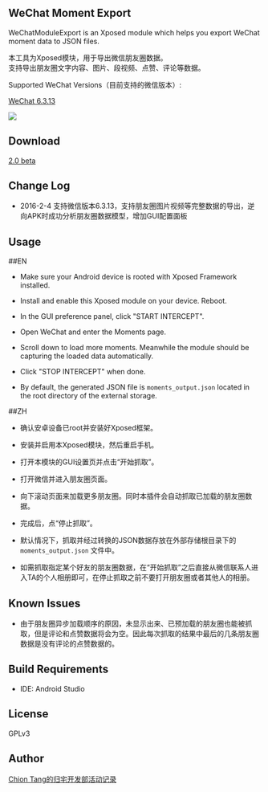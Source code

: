 WeChat Moment Export
--------------------

WeChatModuleExport is an Xposed module which helps you export WeChat moment data to JSON files.

本工具为Xposed模块，用于导出微信朋友圈数据。  
支持导出朋友圈文字内容、图片、段视频、点赞、评论等数据。

Supported WeChat Versions（目前支持的微信版本）:

[WeChat 6.3.13](https://github.com/Chion82/WeChatMomentExport/raw/master/weixin6313android740.apk)

![](https://raw.githubusercontent.com/Chion82/WeChatMomentExport/master/demo_1.jpg)

Download
--------

[2.0 beta](https://github.com/Chion82/WeChatMomentExport/releases/download/untagged-4edb698347398e740411/wechatmomentexport2.0beta.apk)  

Change Log
----------

* 2016-2-4 支持微信版本6.3.13，支持朋友圈图片视频等完整数据的导出，逆向APK时成功分析朋友圈数据模型，增加GUI配置面板

Usage
-----

##EN

* Make sure your Android device is rooted with Xposed Framework installed.

* Install and enable this Xposed module on your device. Reboot.

* In the GUI preference panel, click "START INTERCEPT".

* Open WeChat and enter the Moments page.

* Scroll down to load more moments. Meanwhile the module should be capturing the loaded data automatically.

* Click "STOP INTERCEPT" when done.

* By default, the generated JSON file is ```moments_output.json``` located in the root directory of the external storage.

##ZH

* 确认安卓设备已root并安装好Xposed框架。

* 安装并启用本Xposed模块，然后重启手机。

* 打开本模块的GUI设置页并点击“开始抓取”。

* 打开微信并进入朋友圈页面。

* 向下滚动页面来加载更多朋友圈。同时本插件会自动抓取已加载的朋友圈数据。

* 完成后，点“停止抓取”。

* 默认情况下，抓取并经过转换的JSON数据存放在外部存储根目录下的 ```moments_output.json``` 文件中。

* 如需抓取指定某个好友的朋友圈数据，在“开始抓取”之后直接从微信联系人进入TA的个人相册即可，在停止抓取之前不要打开朋友圈或者其他人的相册。

Known Issues
------------

*  由于朋友圈异步加载顺序的原因，未显示出来、已预加载的朋友圈也能被抓取，但是评论和点赞数据将会为空。因此每次抓取的结果中最后的几条朋友圈数据是没有评论的点赞数据的。

Build Requirements
------------------

* IDE: Android Studio

License
-------

GPLv3

Author
------

[Chion Tang的归宅开发部活动记录](https://blog.chionlab.moe)
